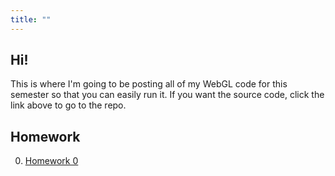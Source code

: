 ```yaml
---
title: ""
---
```

## Hi!

This is where I'm going to be posting all of my WebGL code for this semester so that you can easily run it. If you want the source code, click the link above to go to the repo.

## Homework

0. [Homework 0](/hw0/)
